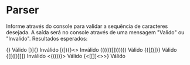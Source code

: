 # Parser

Informe através do console para validar a sequência de caracteres desejada.
A saída será no console através de uma mensagem "Valido" ou "Invalido".
Resultados esperados:

[](){}
Válido
[)]{}
Inválido
[(]){}<>
Inválido
(((((([]))))))
Válido
{{[[()]()]}}
Válido
{[[([)]]]}
Inválido
<{(())}>
Válido
{<[]()[[]]<>>}
Válido
